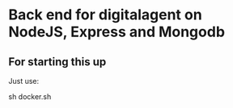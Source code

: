 # Back end for digitalagent on NodeJS, Express and Mongodb

## For starting this up

Just use:

sh docker.sh
